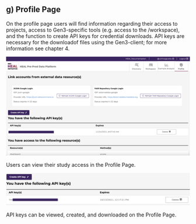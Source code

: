 ## g) Profile Page

On the profile page users will find information regarding their access to projects, access to Gen3-specific tools (e.g. access to the /workspace), and the function to create API keys for credential downloads. API keys are necessary for the downloadof files using the Gen3-client; for more information see chapter 4.

![profile_access](img/profile_access.png)

Users can view their study access in the Profile Page.

![profile_APIkey_active](img/profile_APIkey_active.png)

API keys can be viewed, created, and downloaded on the Profile Page.